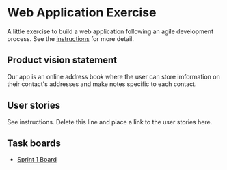 # Web Application Exercise

A little exercise to build a web application following an agile development process. See the [instructions](instructions.md) for more detail.

## Product vision statement

Our app is an online address book where the user can store imformation on their contact's addresses and make notes specific to each contact.

## User stories

See instructions. Delete this line and place a link to the user stories here.

## Task boards

- [Sprint 1 Board](https://github.com/orgs/software-students-fall2023/projects/17)

